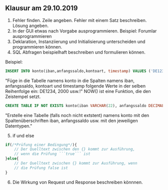 ## Klausur am 29.10.2019

1. Fehler finden. Zeile angeben. Fehler mit einem Satz beschreiben. Lösung angeben.
2. In der GUI etwas nach Vorgabe ausprogrammieren. Beispiel: Forumlar ausprogrammieren
3. Deklaration, Instanziierung und Initialisierung unterscheiden und programmieren können.
4. SQL Abfragen beispielhaft beschreiben und formulieren können.

Beispiel:
```SQL
INSERT INTO konto(iban,anfangssaldo,kontoart, timestamp) VALUES ('DE1234', 2000, 'Sparkonto', NOW()
```

"Füge in die Tabelle namens konto in die Spalten namens 
iban, anfangssaldo, kontoart und timestamp folgende Werte in
der selben Reihenfolge ein: DE1234, 2000 usw.!"
NOW() ist eine Funktion, die den Zeistempel setzt.

```SQL
CREATE TABLE IF NOT EXISTS konto(iban VARCHAR(22), anfangssaldo DECIMAL(15,2), kontoart VARCHAR(20), timestamp TIMESTAMP, PRIMARY KEY(iban));
```

"Erstelle eine Tabelle (falls noch nicht extstent) namens konto mit den Spaltenüberschriften iban, anfangssaldo usw. mit den jeweiligen Datentypen."

5. if und else

```Javascript
if(/*Prüfung einer Bedingung*/){
    // Der Quelltext zwischen den {} kommt zur Ausführung,
    // wenn die Prüfung ```true``` ist
}else{
    // Der Quelltext zwischen {} kommt zur Ausführung, wenn
    // die Prüfung false ist
}

```

6. Die Wirkung von Request und Response beschreiben könnnen.